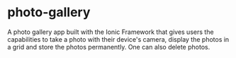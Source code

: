 # photo-gallery

A photo gallery app built with the Ionic Framework that gives users the capabilities to take a photo with their device's camera, display the photos in a grid and store the photos permanently. One can also delete photos.
